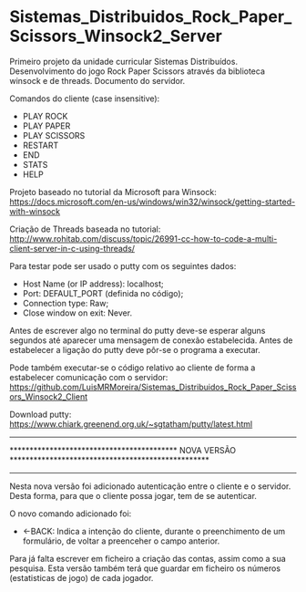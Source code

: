 # Sistemas_Distribuidos_Rock_Paper_Scissors_Winsock2_Server
Primeiro projeto da unidade curricular Sistemas Distribuídos. Desenvolvimento do jogo Rock Paper Scissors através da biblioteca winsock e de threads. Documento do servidor.

Comandos do cliente (case insensitive):
- PLAY ROCK
- PLAY PAPER
- PLAY SCISSORS
- RESTART
- END
- STATS
- HELP

Projeto baseado no tutorial da Microsoft para Winsock: https://docs.microsoft.com/en-us/windows/win32/winsock/getting-started-with-winsock

Criação de Threads baseada no tutorial: http://www.rohitab.com/discuss/topic/26991-cc-how-to-code-a-multi-client-server-in-c-using-threads/


Para testar pode ser usado o putty com os seguintes dados: 
- Host Name (or IP address): localhost;
- Port: DEFAULT_PORT (definida no código);
- Connection type: Raw;
- Close window on exit: Never.

Antes de escrever algo no terminal do putty deve-se esperar alguns segundos até aparecer uma mensagem de conexão estabelecida.
Antes de estabelecer a ligação do putty deve pôr-se o programa a executar.

Pode também executar-se o código relativo ao cliente de forma a estabelecer comunicação com o servidor: https://github.com/LuisMRMoreira/Sistemas_Distribuidos_Rock_Paper_Scissors_Winsock2_Client

Download putty: https://www.chiark.greenend.org.uk/~sgtatham/putty/latest.html


*********************************************************************************************************
****************************************** NOVA VERSÃO **************************************************
*********************************************************************************************************

Nesta nova versão foi adicionado autenticação entre o cliente e o servidor. Desta forma, para que o cliente possa jogar, tem de se autenticar.

O novo comando adicionado foi:
- <-BACK: Indica a intenção do cliente, durante o preenchimento de um formulário, de voltar a preenceher o campo anterior.

Para já falta escrever em ficheiro a criação das contas, assim como a sua pesquisa.
Esta versão também terá que guardar em ficheiro os números (estatisticas de jogo) de cada jogador.


